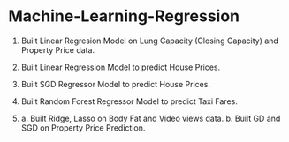 # Machine-Learning-Regression

1. Built Linear Regresion Model on Lung Capacity (Closing Capacity) and Property Price data.

2. Built Linear Regression Model to predict House Prices.

3. Built SGD Regressor Model to predict House Prices.

4. Built Random Forest Regressor Model to predict Taxi Fares.

5. a. Built Ridge, Lasso on Body Fat and Video views data. 
   b. Built GD and SGD on Property Price Prediction.
